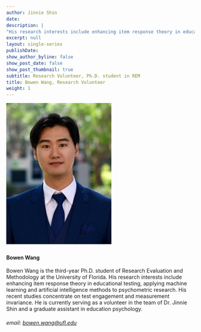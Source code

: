 ```yaml
---
author: Jinnie Shin 
date: 
description: |
"His research interests include enhancing item response theory in educational testing, applying machine learning and artificial intelligence methods to psychometric research."
excerpt: null
layout: single-series
publishDate: 
show_author_byline: false
show_post_date: false
show_post_thumbnail: true 
subtitle: Research Volunteer, Ph.D. student in REM
title: Bowen Wang, Research Volunteer 
weight: 1
---
```


![img](featured.jpg)

#### Bowen Wang
Bowen Wang is the third-year Ph.D. student of Research Evaluation and Methodology at the University of Florida. His research interests include enhancing item response theory in educational testing, applying machine learning and artificial intelligence methods to psychometric research. His recent studies concentrate on test engagement and measurement invariance. He is currently serving as a volunteer in the team of Dr. Jinnie Shin and a graduate assistant in education psychology.
###### email: bowen.wang@ufl.edu

